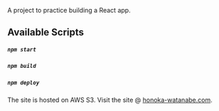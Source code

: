 A project to practice building a React app.

## Available Scripts
##### `npm start`
##### `npm build`
##### `npm deploy`

The site is hosted on AWS S3. Visit the site @ [honoka-watanabe.com](https://honoka-watanabe.com).